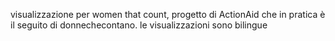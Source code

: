 visualizzazione per women that count, progetto di ActionAid che in pratica è il seguito di donnechecontano.
le visualizzazioni sono bilingue


